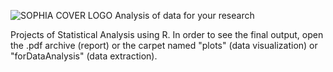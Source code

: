 ![SOPHIA COVER LOGO](https://user-images.githubusercontent.com/73708363/196550994-ad236eae-2c57-48b7-b535-c1b2dc05ac51.png)
Analysis of data for your research

Projects of Statistical Analysis using R. In order to see the final output, open the .pdf archive (report) or the carpet named "plots" (data visualization) or "forDataAnalysis" (data extraction). 
